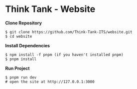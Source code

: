 # Think Tank - Website 


**Clone Repository** 

```
$ git clone https://github.com/Think-Tank-ITS/website.git
$ cd website
```

**Install Dependencies**

```
$ npm install -f pnpm (if you haven't installed pnpm)
$ pnpm install
```

**Run Project**

```
$ pnpm run dev
# open the site at http://127.0.0.1:3000
```


